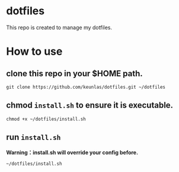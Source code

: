# dotfiles

This repo is created to manage my dotfiles.

# How to use

## clone this repo in your $HOME path.

```shell
git clone https://github.com/keunlas/dotfiles.git ~/dotfiles
```
## chmod `install.sh` to ensure it is executable.

```shell
chmod +x ~/dotfiles/install.sh
```

## run `install.sh`

**Warning：install.sh will override your config before.**

```shell
~/dotfiles/install.sh
```



